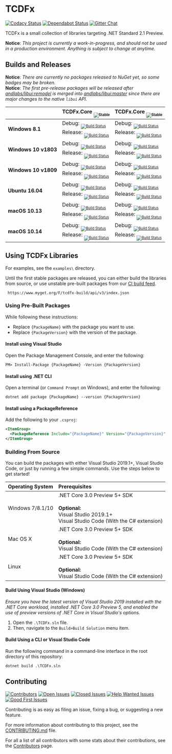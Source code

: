 # TCDFx

[![Codacy Status][Badges.Codacy]][Links.Codacy]
[![Dependabot Status][Badges.Dependabot]][Links.Dependabot]
[![Gitter Chat][Badges.Gitter]][Links.Gitter]

TCDFx is a small collection of libraries targeting .NET Standard 2.1 Preview.

<!--TODO: Add a sentence or two to the summary.-->

**Notice**: *This project is currently a work-in-progress, and should not be used in a production environment. Anything is subject to change at anytime.*

## Builds and Releases

**Notice**: *There are currently no packages released to NuGet yet, so some badges may be broken.*  
**Notice**: *The first pre-release packages will be released after [andlabs/libui:remodel](https://github.com/andlabs/libui/tree/remodel) is merged into [andlabs/libui:master](https://github.com/andlabs/libui/tree/master) since there are major changes to the native `libui` API.*

|                      | TCDFx.Core <sub><sub>![Stable][TCDFxCore.Packages.Badge]</sub></sub>                                                                                                                                                                                            | TCDFx.Core <sub><sub>![Stable][TCDFxCore.Packages.Badge]</sub></sub>                                                                                                                                                                                    |
| :------------------- | :-------------------------------------------------------------------------------------------------------------------------------------------------------------------------------------------------------------------------------------------------------------- | :------------------------------------------------------------------------------------------------------------------------------------------------------------------------------------------------------------------------------------------------------ |
| **Windows 8.1**      | Debug: <sub><sub>[![Build Status][TCDFxCore.BuildStatus.Windows81Debug.Badge]][TCDFxCore.BuildStatus.Link]</sub></sub><br/>Release: <sub><sub>[![Build Status][TCDFxCore.BuildStatus.Windows81Release.Badge]][TCDFxCore.BuildStatus.Link]</sub></sub>           | Debug: <sub><sub>[![Build Status][TCDFxUI.BuildStatus.Windows81Debug.Badge]][TCDFxUI.BuildStatus.Link]</sub></sub><br/>Release: <sub><sub>[![Build Status][TCDFxUI.BuildStatus.Windows81Release.Badge]][TCDFxUI.BuildStatus.Link]</sub></sub>           |
| **Windows 10 v1803** | Debug: <sub><sub>[![Build Status][TCDFxCore.BuildStatus.Windows10v1803Debug.Badge]][TCDFxCore.BuildStatus.Link]</sub></sub><br/>Release: <sub><sub>[![Build Status][TCDFxCore.BuildStatus.Windows10v1803Release.Badge]][TCDFxCore.BuildStatus.Link]</sub></sub> | Debug: <sub><sub>[![Build Status][TCDFxUI.BuildStatus.Windows10v1803Debug.Badge]][TCDFxUI.BuildStatus.Link]</sub></sub><br/>Release: <sub><sub>[![Build Status][TCDFxUI.BuildStatus.Windows10v1803Release.Badge]][TCDFxUI.BuildStatus.Link]</sub></sub> |
| **Windows 10 v1809** | Debug: <sub><sub>[![Build Status][TCDFxCore.BuildStatus.Windows10v1809Debug.Badge]][TCDFxCore.BuildStatus.Link]</sub></sub><br/>Release: <sub><sub>[![Build Status][TCDFxCore.BuildStatus.Windows10v1809Release.Badge]][TCDFxCore.BuildStatus.Link]</sub></sub> | Debug: <sub><sub>[![Build Status][TCDFxUI.BuildStatus.Windows10v1809Debug.Badge]][TCDFxUI.BuildStatus.Link]</sub></sub><br/>Release: <sub><sub>[![Build Status][TCDFxUI.BuildStatus.Windows10v1809Release.Badge]][TCDFxUI.BuildStatus.Link]</sub></sub> |
| **Ubuntu 16.04**     | Debug: <sub><sub>[![Build Status][TCDFxCore.BuildStatus.Ubuntu1604Debug.Badge]][TCDFxCore.BuildStatus.Link]</sub></sub><br/>Release: <sub><sub>[![Build Status][TCDFxCore.BuildStatus.Ubuntu1604Release.Badge]][TCDFxCore.BuildStatus.Link]</sub></sub>         | Debug: <sub><sub>[![Build Status][TCDFxUI.BuildStatus.Ubuntu1604Debug.Badge]][TCDFxUI.BuildStatus.Link]</sub></sub><br/>Release: <sub><sub>[![Build Status][TCDFxUI.BuildStatus.Ubuntu1604Release.Badge]][TCDFxUI.BuildStatus.Link]</sub></sub>         |
| **macOS 10.13**      | Debug: <sub><sub>[![Build Status][TCDFxCore.BuildStatus.macOS1013Debug.Badge]][TCDFxCore.BuildStatus.Link]</sub></sub><br/>Release: <sub><sub>[![Build Status][TCDFxCore.BuildStatus.macOS1013Release.Badge]][TCDFxCore.BuildStatus.Link]</sub></sub>           | Debug: <sub><sub>[![Build Status][TCDFxUI.BuildStatus.macOS1013Debug.Badge]][TCDFxUI.BuildStatus.Link]</sub></sub><br/>Release: <sub><sub>[![Build Status][TCDFxUI.BuildStatus.macOS1013Release.Badge]][TCDFxUI.BuildStatus.Link]</sub></sub>           |
| **macOS 10.14**      | Debug: <sub><sub>[![Build Status][TCDFxCore.BuildStatus.macOS1014Debug.Badge]][TCDFxCore.BuildStatus.Link]</sub></sub><br/>Release: <sub><sub>[![Build Status][TCDFxCore.BuildStatus.macOS1014Release.Badge]][TCDFxCore.BuildStatus.Link]</sub></sub>           | Debug: <sub><sub>[![Build Status][TCDFxUI.BuildStatus.macOS1014Debug.Badge]][TCDFxUI.BuildStatus.Link]</sub></sub><br/>Release: <sub><sub>[![Build Status][TCDFxUI.BuildStatus.macOS1014Release.Badge]][TCDFxUI.BuildStatus.Link]</sub></sub>           |

## Using TCDFx Libraries

For examples, see the `examples\` directory.

Until the first stable packages are released, you can either build the libraries from source, or use unstable pre-built packages from our [CI build feed](https://www.myget.org/feed/Details/tcdfx-build).

```
 https://www.myget.org/F/tcdfx-build/api/v3/index.json
```

### Using Pre-Built Packages

While following these instructions:

  * Replace `{PackageName}` with the package you want to use.  
  * Replace `{PackageVersion}` with the version of the package.

#### Install using Visual Studio

Open the Package Management Console, and enter the following:

```
PM> Install-Package {PackageName} -Version {PackageVersion}
```

#### Install using .NET CLI

Open a terminal (or `Command Prompt` on Windows), and enter the following:

```
dotnet add package {PackageName} --version {PackageVersion}
```

#### Install using a PackageReference

Add the following to your `.csproj`:

```xml
<ItemGroup>
  <PackageReference Include="{PackageName}" Version="{PackageVersion}" />
</ItemGroup>
```

### Building From Source

You can build the packages with either Visual Studio 2019.1+, Visual Studio Code, or just by running a few simple commands. Use the steps below to get started!

| Operating System | Prerequisites                                                                                                                                             |
| :--------------- | :-------------------------------------------------------------------------------------------------------------------------------------------------------- |
| Windows 7/8.1/10 | .NET Core 3.0 Preview 5+ SDK<br/><br/>**Optional:**<br/>Visual Studio 2019.1+<br/>Visual Studio Code (With the C# extension)                              |
| Mac OS X         | .NET Core 3.0 Preview 5+ SDK<br/><br/>**Optional:**<br/>Visual Studio Code (With the C# extension)                                                        |
| Linux            | .NET Core 3.0 Preview 5+ SDK<br/><br/>**Optional:**<br/>Visual Studio Code (With the C# extension)                                                        |

#### Build Using Visual Studio (Windows)

*Ensure you have the latest version of Visual Studio 2019 installed with the .NET Core
workload, installed .NET Core 3.0 Preview 5, and enabled the use of preview versions of
.NET Core in Visual Studio's options.*

  1. Open the `.\TCDFx.sln` file.
  2. Then, navigate to the `Build>Build Solution` menu item.

#### Build Using a CLI or Visual Studio Code

Run the following command in a command-line interface in the root directory of this repository:

```
dotnet build .\TCDFx.sln
```

## Contributing

[![Contributors][Badges.Contributors]][Links.Contributors]
[![Open Issues][Badges.Issues.Open]][Links.Issues.Open]
[![Closed Issues][Badges.Issues.Closed]][Links.Issues.Closed]
[![Help Wanted Issues][Badges.Issues.HelpWanted]][Links.Issues.HelpWanted]
[![Good First Issues][Badges.Issues.GoodFirstIssue]][Links.Issues.GoodFirstIssue]

Contributing is as easy as filing an issue, fixing a bug, or suggesting a new feature.

For more information about contributing to this project, see the [CONTRIBUTING.md][Links.Contributing] file.

For all a list of all contributors with some stats about their contributions, see the [Contributors][Links.Contributors] page.

[Badges.Codacy]: https://api.codacy.com/project/badge/Grade/2140aa3a23a848a28391aa3c778b9526
[Badges.Dependabot]: https://api.dependabot.com/badges/status?host=github&repo=tom-corwin/tcdfx
[Badges.Gitter]: https://badgen.net/badge/chat/on%20gitter/cyan
[Links.Codacy]: https://www.codacy.com/app/tom-corwin/tcdfx?utm_source=github.com&amp;utm_medium=referral&amp;utm_content=tom-corwin/tcdfx&amp;utm_campaign=Badge_Grade
[Links.Dependabot]: https://api.dependabot.com/badges/status?host=github&repo=tom-corwin/tcdfx
[Links.Gitter]: https://gitter.im/tom-corwin/tcdfx?utm_source=badge&utm_medium=badge&utm_campaign=pr-badge
[TCDFxCore.BuildStatus.Windows10v1809Debug.Badge]: https://dev.azure.com/tom-corwin/tcdfx-build/_apis/build/status/TCDFx.Core?branchName=master&jobName=Windows10v1809%20(Debug)
[TCDFxCore.BuildStatus.Windows10v1809Release.Badge]: https://dev.azure.com/tom-corwin/tcdfx-build/_apis/build/status/TCDFx.Core?branchName=master&jobName=Windows10v1809%20(Release)
[TCDFxCore.BuildStatus.Windows10v1803Debug.Badge]: https://dev.azure.com/tom-corwin/tcdfx-build/_apis/build/status/TCDFx.Core?branchName=master&jobName=Windows10v1803%20(Debug)
[TCDFxCore.BuildStatus.Windows10v1803Release.Badge]: https://dev.azure.com/tom-corwin/tcdfx-build/_apis/build/status/TCDFx.Core?branchName=master&jobName=Windows10v1803%20(Release)
[TCDFxCore.BuildStatus.Windows81Debug.Badge]: https://dev.azure.com/tom-corwin/tcdfx-build/_apis/build/status/TCDFx.Core?branchName=master&jobName=Windows81%20(Debug)
[TCDFxCore.BuildStatus.Windows81Release.Badge]: https://dev.azure.com/tom-corwin/tcdfx-build/_apis/build/status/TCDFx.Core?branchName=master&jobName=Windows81%20(Release)
[TCDFxCore.BuildStatus.Ubuntu1604Debug.Badge]: https://dev.azure.com/tom-corwin/tcdfx-build/_apis/build/status/TCDFx.Core?branchName=master&jobName=Ubuntu1604%20(Debug)
[TCDFxCore.BuildStatus.Ubuntu1604Release.Badge]: https://dev.azure.com/tom-corwin/tcdfx-build/_apis/build/status/TCDFx.Core?branchName=master&jobName=Ubuntu1604%20(Release)
[TCDFxCore.BuildStatus.macOS1013Debug.Badge]: https://dev.azure.com/tom-corwin/tcdfx-build/_apis/build/status/TCDFx.Core?branchName=master&jobName=macOS1013%20(Debug)
[TCDFxCore.BuildStatus.macOS1013Release.Badge]: https://dev.azure.com/tom-corwin/tcdfx-build/_apis/build/status/TCDFx.Core?branchName=master&jobName=macOS1013%20(Release)
[TCDFxCore.BuildStatus.macOS1014Debug.Badge]: https://dev.azure.com/tom-corwin/tcdfx-build/_apis/build/status/TCDFx.Core?branchName=master&jobName=macOS1014%20(Debug)
[TCDFxCore.BuildStatus.macOS1014Release.Badge]: https://dev.azure.com/tom-corwin/tcdfx-build/_apis/build/status/TCDFx.Core?branchName=master&jobName=macOS1014%20(Release)
[TCDFxUI.BuildStatus.Windows10v1809Debug.Badge]: https://dev.azure.com/tom-corwin/tcdfx-build/_apis/build/status/TCDFx.UI?branchName=master&jobName=Windows10v1809%20(Debug)
[TCDFxUI.BuildStatus.Windows10v1809Release.Badge]: https://dev.azure.com/tom-corwin/tcdfx-build/_apis/build/status/TCDFx.UI?branchName=master&jobName=Windows10v1809%20(Release)
[TCDFxUI.BuildStatus.Windows10v1803Debug.Badge]: https://dev.azure.com/tom-corwin/tcdfx-build/_apis/build/status/TCDFx.UI?branchName=master&jobName=Windows10v1803%20(Debug)
[TCDFxUI.BuildStatus.Windows10v1803Release.Badge]: https://dev.azure.com/tom-corwin/tcdfx-build/_apis/build/status/TCDFx.UI?branchName=master&jobName=Windows10v1803%20(Release)
[TCDFxUI.BuildStatus.Windows81Debug.Badge]: https://dev.azure.com/tom-corwin/tcdfx-build/_apis/build/status/TCDFx.UI?branchName=master&jobName=Windows81%20(Debug)
[TCDFxUI.BuildStatus.Windows81Release.Badge]: https://dev.azure.com/tom-corwin/tcdfx-build/_apis/build/status/TCDFx.UI?branchName=master&jobName=Windows81%20(Release)
[TCDFxUI.BuildStatus.Ubuntu1604Debug.Badge]: https://dev.azure.com/tom-corwin/tcdfx-build/_apis/build/status/TCDFx.UI?branchName=master&jobName=Ubuntu1604%20(Debug)
[TCDFxUI.BuildStatus.Ubuntu1604Release.Badge]: https://dev.azure.com/tom-corwin/tcdfx-build/_apis/build/status/TCDFx.UI?branchName=master&jobName=Ubuntu1604%20(Release)
[TCDFxUI.BuildStatus.macOS1013Debug.Badge]: https://dev.azure.com/tom-corwin/tcdfx-build/_apis/build/status/TCDFx.UI?branchName=master&jobName=macOS1013%20(Debug)
[TCDFxUI.BuildStatus.macOS1013Release.Badge]: https://dev.azure.com/tom-corwin/tcdfx-build/_apis/build/status/TCDFx.UI?branchName=master&jobName=macOS1013%20(Release)
[TCDFxUI.BuildStatus.macOS1014Debug.Badge]: https://dev.azure.com/tom-corwin/tcdfx-build/_apis/build/status/TCDFx.UI?branchName=master&jobName=macOS1014%20(Debug)
[TCDFxUI.BuildStatus.macOS1014Release.Badge]: https://dev.azure.com/tom-corwin/tcdfx-build/_apis/build/status/TCDFx.UI?branchName=master&jobName=macOS1014%20(Release)
[TCDFxCore.BuildStatus.Link]: https://dev.azure.com/tom-corwin/tcdfx-build/_build/latest?definitionId=15&branchName=master
[TCDFxUI.BuildStatus.Link]: https://dev.azure.com/tom-corwin/tcdfx-build/_build/latest?definitionId=16&branchName=master
[TCDFxCore.Packages.Badge]: https://badgen.net/nuget/v/TCDFx.Core?color=blue&label=stable
[TCDFxUI.Packages.Badge]: https://badgen.net/nuget/v/TCDFx.UI?color=blue&label=stable
[Badges.Contributors]: https://badgen.net/github/contributors/tom-corwin/tcdfx
[Badges.Issues.Open]: https://badgen.net/github/open-issues/tom-corwin/tcdfx/
[Badges.Issues.Closed]: https://badgen.net/github/closed-issues/tom-corwin/tcdfx/
[Badges.Issues.HelpWanted]: https://badgen.net/github/label-issues/tom-corwin/tcdfx/help%20wanted/open
[Badges.Issues.GoodFirstIssue]: https://badgen.net/github/label-issues/tom-corwin/tcdfx/good%20first%20issue/open
[Links.Contributors]: https://github.com/tom-corwin/tcdfx/graphs/contributors
[Links.Issues.Open]: https://github.com/tom-corwin/tcdfx/issues?&q=is%3Aissue+is%3Aopen
[Links.Issues.Closed]: https://github.com/tom-corwin/tcdfx/issues?&q=is%3Aissue+is%3Aclosed
[Links.Issues.HelpWanted]: https://github.com/tom-corwin/tcdfx/issues?q=is%3Aissue+is%3Aopen+label%3A%22help+wanted%22
[Links.Issues.GoodFirstIssue]: https://github.com/tom-corwin/tcdfx/issues?q=is%3Aissue+is%3Aopen+label%3A%22good+first+issue%22
[Links.Contributing]: https://github.com/tom-corwin/tcdfx/blob/master/CONTRIBUTING.md